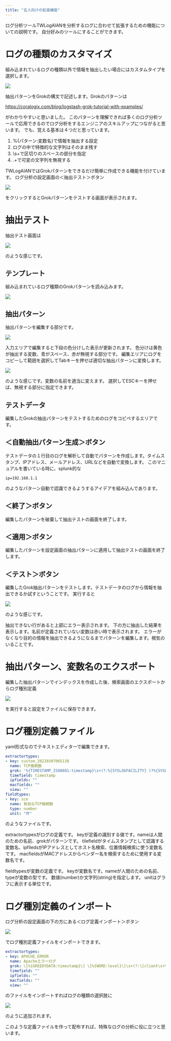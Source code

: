 ```yaml
---
title: "玄人向けの拡張機能"
---
```



ログ分析ツールTWLogAIANを分析するログに合わせて拡張するための機能についての説明です。
自分好みのツールにすることができます。


# ログの種類のカスタマイズ

組み込まれているログの種類以外で情報を抽出したい場合にはカスタムタイプを選択します。

![](/images/books/twlogaian-manual/2022-05-24_16-41-21.png)

抽出パターンをGrokの構文で記述します。Grokのパターンは

https://coralogix.com/blog/logstash-grok-tutorial-with-examples/


がわかりやすいと思いました。
このパターンを理解できれば多くのログ分析ツールで応用できるのでログ分析をするエンジニアのスキルアップにつながると思います。
でも、覚える基本は４つだと思っています。

1. %{パターン:変数名}で情報を抽出する設定
2. ログの中で特徴的な文字列はそのまま残す
3. \s+で区切りのスペースの部分を指定
4. .+で可変の文字列を無視する

TWLogAIANではGrokパターンをできるだけ簡単に作成できる機能を付けています。
ログ分析の設定画面の＜抽出テスト＞ボタン

![](/images/books/twlogaian-manual/2022-05-24_16-43-21.png)

をクリックするとGrokパターンをテストする画面が表示されます。

# 抽出テスト

抽出テスト画面は

![](/images/books/twlogaian-manual/2022-05-24_16-44-12.png)

のような感じです。

## テンプレート

組み込まれているログ種類のGrokパターンを読み込みます。

![](/images/books/twlogaian-manual/2022-05-24_16-44-55.png)

## 抽出パターン

抽出パターンを編集する部分です。

![](/images/books/twlogaian-manual/2022-05-24_16-45-53.png)

入力エリアで編集すると下段の色分けした表示が更新されます。
色分けは黄色が抽出する変数、青がスペース、赤が無視する部分です。
編集エリアにログをコピーして範囲を選択してTabキーを押せば適切な抽出パターンに変換します。

![](/images/books/twlogaian-manual/picture_pc_a56a1a967b4a236795515fa95a7f05ca.gif)

のような感じです。変数の名前を適当に変えます。
選択してESCキーを押せば、無視する部分に指定できます。

## テストデータ

編集したGrokの抽出パターンをテストするためのログをコピペするエリアです。

## ＜自動抽出パターン生成＞ボタン

テストデータの１行目のログを解析して自動でパターンを作成します。タイムスタンプ、IPアドレス、メールアドレス、URLなどを自動で変換します。
このマニュアルを書いている時に、splunk的な

```
ip=192.168.1.1
```

のようなパターン自動で認識できるようするアイデアを組み込んであります。


## ＜終了＞ボタン

編集したパターンを破棄して抽出テストの画面を終了します。

## ＜適用＞ボタン

編集したパターンを設定画面の抽出パターンに適用して抽出テストの画面を終了します。

## ＜テスト＞ボタン

編集したGrok抽出パターンをテストします。テストデータのログから情報を抽出できるか試すということです。
実行すると

![](/images/books/twlogaian-manual/2022-05-24_16-49-54.png)

のような感じです。

抽出できない行があると上部にエラー表示されます。
下の方に抽出した結果を表示します。名前が定義されていない変数は赤い時で表示されます。
エラーがなくなり目的の情報を抽出できるようになるまでパターンを編集します。根気のいることです。

# 抽出パターン、変数名のエクスポート

編集した抽出パターンでインデックスを作成した後、検索画面のエクスポートからログ種別定義

![](/images/books/twlogaian-manual/2022-05-24_16-51-34.png)

を実行すると設定をファイルに保存できます。

# ログ種別定義ファイル

yaml形式なのでテキストエディターで編集できます。

```yaml
extractortypes:
- key: custom_20220307065138
  name: TCP接続数
  grok: '%{TIMESTAMP_ISO8601:timestamp}\s+(?:%{SYSLOGFACILITY} )?%{SYSLOGHOST:logsource}\s+%{NOTSPACE:tag}:\s+.*sce=%{INT:sce}.*'
  timefield: timestamp
  ipfields: ""
  macfields: ""
  view: ""
fieldtypes:
- key: sce
  name: 有効なTCP接続数
  type: number
  unit: "件"
```

のようなファイルです。

extractortypesがログの定義です。
keyが定義の識別する値です。nameは人間のための名前、grokがパターンです。
tilefieldがタイムスタンプとして認識する変数名、ipfiledsがIPアドレスとしてホスト名検索、位置情報検索に使う変数名です。
macfieldsがMACアドレスからベンダー名を検索するために使用する変数名です。

fieldtypesが変数の定義です。
keyが変数名です。nameが人間のための名前、typeが変数の型です。
数値(number)か文字列(string)を指定します。
unitはグラフに表示する単位です。

# ログ種別定義のインポート

ログ分析の設定画面の下の方にある＜ログ定義インポート＞ボタン

![](/images/books/twlogaian-manual/2022-05-24_16-54-04.png)

でログ種別定義ファイルをインポートできます。

```yaml:apacheErrorLog.yaml
extractortypes:
- key: APACHE_ERROR
  name: Apacheエラーログ
  grok: \[%{GREEDYDATA:timestamp}\] \[%{WORD:level}\]\s+(?:\[client\s+%{IPV4:client}\]\s+)?%{GREEDYDATA:message}
  timefield: ""
  ipfields: ""
  macfields: ""
  view: ""
```

のファイルをインポートすればログの種類の選択肢に

![](/images/books/twlogaian-manual/2022-05-24_16-56-50.png)

のように追加されます。

このような定義ファイルを作って配布すれば、特殊なログの分析に役に立つと思います。




